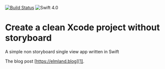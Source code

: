 [![Build Status](https://travis-ci.org/elmolm/non-storyboard.svg?branch=master)](https://travis-ci.org/elmolm/non-storyboard)
![Swift 4.0](https://img.shields.io/badge/swift-4.1-orange.svg)

# Create a clean Xcode project without storyboard
A simple non storyboard single view app written in Swift

The blog post [https://elmland.blog][1].

[1]:	https://elmland.blog/2018/01/12/xcode-project-without-storyboard/
